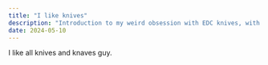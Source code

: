 ```yaml
---
title: "I like knives"
description: "Introduction to my weird obsession with EDC knives, with a dollup of reviewing."
date: 2024-05-10
---
```


I like all knives and knaves guy.